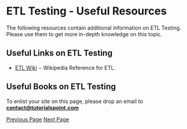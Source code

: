 # ETL Testing - Useful Resources
The following resources contain additional information on ETL Testing. Please use them to get more in-depth knowledge on this topic.

## Useful Links on ETL Testing
   * [ETL Wiki](https://en.wikipedia.org/wiki/Extract,_transform,_load)  − Wikipedia Reference for ETL.

## Useful Books on ETL Testing
To enlist your site on this page, please drop an email to **contact@tutorialspoint.com**


[Previous Page](../etl_testing/etl_testing_quick_guide.md) [Next Page](../etl_testing/etl_testing_discussion.md) 
